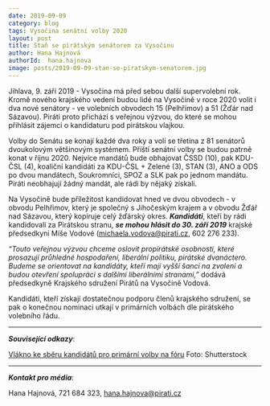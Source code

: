```yaml
---
date: 2019-09-09
category: blog
tags: Vysočina senátní volby 2020 
layout: post
title: Staň se pirátským senátorem za Vysočinu
author: Hana Hajnová
authorId:  hana.hajnova
image: posts/2019-09-09-stan-se-piratskym-senatorem.jpg
---
```


Jihlava, 9. září 2019 - Vysočina má před sebou další supervolební rok. Kromě nového krajského vedení budou lidé na Vysočině v roce 2020 volit i dva nové senátory - ve volebních obvodech 15 (Pelhřimov) a 51 (Žďár nad Sázavou). Piráti proto přichází s veřejnou výzvou, do které se mohou přihlásit zájemci o kandidaturu pod pirátskou vlajkou.  

Volby do Senátu se konají každé dva roky a volí se třetina z 81 senátorů dvoukolovým většinovým systémem. Příští senátní volby se budou patrně konat v říjnu 2020. Nejvíce mandátů bude obhajovat ČSSD (10), pak KDU-ČSL (4), koaliční kandidáti za KDU-ČSL + Zelené (3), STAN (3), ANO a ODS po dvou mandátech, Soukromníci, SPOZ a SLK pak po jednom mandátu. Piráti neobhajují žádný mandát, ale rádi by nějaký získali.

Na Vysočině bude příležitost kandidovat hned ve dvou obvodech - v obvodu Pelhřimov, který je společný s Jihočeským krajem a v obvodu Žďář nad Sázavou, který kopíruje celý žďárský okres. ***Kandidáti***, kteří by rádi kandidovali za Pirátskou stranu, ***se mohou hlásit do 30. září 2019*** krajské předsedkyni Míše Vodové (michaela.vodova@pirati.cz, 602 276 233).

*“Touto veřejnou výzvou chceme oslovit propirátské osobnosti, které prosazují průhledné hospodaření, liberální politiku, pirátské dvanáctero. Budeme se orientovat na kandidáty, kteří mají vyšší šanci na zvolení a budou otevření spolupráci s dalšími liberálními stranami,”* dodává předsedkyně Krajského sdružení Pirátů na Vysočině Vodová. 

Kandidáti, kteří získají dostatečnou podporu členů krajského sdružení, se pak o konečnou nominaci utkají v primárních volbách dle pirátského volebního řádu.


---

***Související odkazy***:

[Vlákno ke sběru kandidátů pro primární volby na fóru](https://forum.pirati.cz/viewtopic.php?f=84&t=48454)
Foto: Shutterstock

---

***Kontakt pro média***:

Hana Hajnová, 721 684 323, hana.hajnova@pirati.cz
